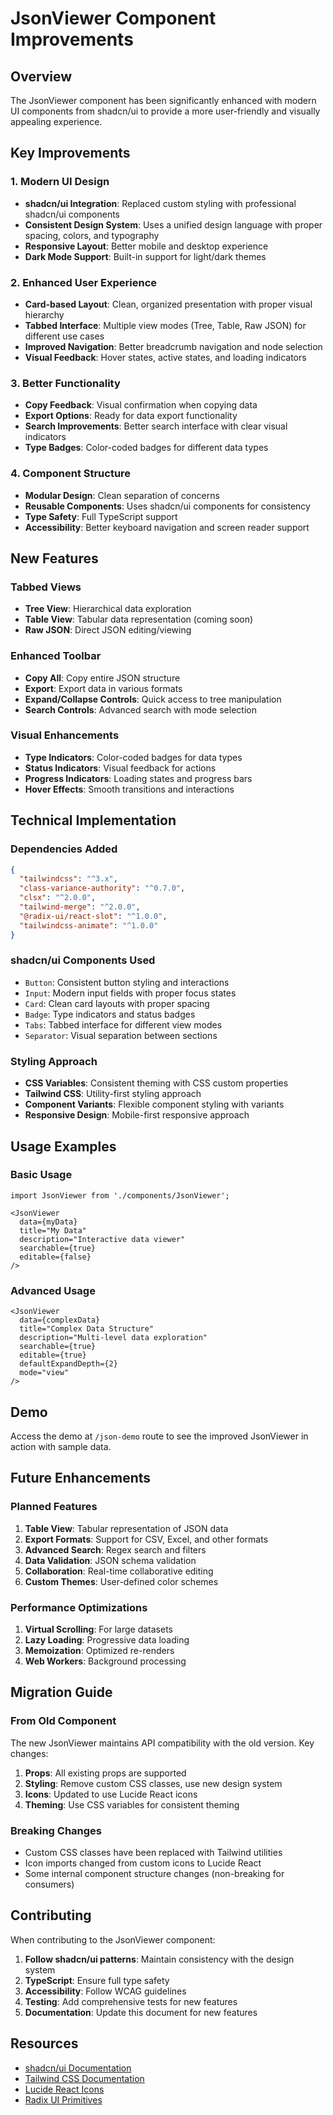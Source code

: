 # JsonViewer Component Improvements

## Overview

The JsonViewer component has been significantly enhanced with modern UI components from shadcn/ui to provide a more user-friendly and visually appealing experience.

## Key Improvements

### 1. **Modern UI Design**
- **shadcn/ui Integration**: Replaced custom styling with professional shadcn/ui components
- **Consistent Design System**: Uses a unified design language with proper spacing, colors, and typography
- **Responsive Layout**: Better mobile and desktop experience
- **Dark Mode Support**: Built-in support for light/dark themes

### 2. **Enhanced User Experience**
- **Card-based Layout**: Clean, organized presentation with proper visual hierarchy
- **Tabbed Interface**: Multiple view modes (Tree, Table, Raw JSON) for different use cases
- **Improved Navigation**: Better breadcrumb navigation and node selection
- **Visual Feedback**: Hover states, active states, and loading indicators

### 3. **Better Functionality**
- **Copy Feedback**: Visual confirmation when copying data
- **Export Options**: Ready for data export functionality
- **Search Improvements**: Better search interface with clear visual indicators
- **Type Badges**: Color-coded badges for different data types

### 4. **Component Structure**
- **Modular Design**: Clean separation of concerns
- **Reusable Components**: Uses shadcn/ui components for consistency
- **Type Safety**: Full TypeScript support
- **Accessibility**: Better keyboard navigation and screen reader support

## New Features

### Tabbed Views
- **Tree View**: Hierarchical data exploration
- **Table View**: Tabular data representation (coming soon)
- **Raw JSON**: Direct JSON editing/viewing

### Enhanced Toolbar
- **Copy All**: Copy entire JSON structure
- **Export**: Export data in various formats
- **Expand/Collapse Controls**: Quick access to tree manipulation
- **Search Controls**: Advanced search with mode selection

### Visual Enhancements
- **Type Indicators**: Color-coded badges for data types
- **Status Indicators**: Visual feedback for actions
- **Progress Indicators**: Loading states and progress bars
- **Hover Effects**: Smooth transitions and interactions

## Technical Implementation

### Dependencies Added
```json
{
  "tailwindcss": "^3.x",
  "class-variance-authority": "^0.7.0",
  "clsx": "^2.0.0",
  "tailwind-merge": "^2.0.0",
  "@radix-ui/react-slot": "^1.0.0",
  "tailwindcss-animate": "^1.0.0"
}
```

### shadcn/ui Components Used
- `Button`: Consistent button styling and interactions
- `Input`: Modern input fields with proper focus states
- `Card`: Clean card layouts with proper spacing
- `Badge`: Type indicators and status badges
- `Tabs`: Tabbed interface for different view modes
- `Separator`: Visual separation between sections

### Styling Approach
- **CSS Variables**: Consistent theming with CSS custom properties
- **Tailwind CSS**: Utility-first styling approach
- **Component Variants**: Flexible component styling with variants
- **Responsive Design**: Mobile-first responsive approach

## Usage Examples

### Basic Usage
```tsx
import JsonViewer from './components/JsonViewer';

<JsonViewer
  data={myData}
  title="My Data"
  description="Interactive data viewer"
  searchable={true}
  editable={false}
/>
```

### Advanced Usage
```tsx
<JsonViewer
  data={complexData}
  title="Complex Data Structure"
  description="Multi-level data exploration"
  searchable={true}
  editable={true}
  defaultExpandDepth={2}
  mode="view"
/>
```

## Demo

Access the demo at `/json-demo` route to see the improved JsonViewer in action with sample data.

## Future Enhancements

### Planned Features
1. **Table View**: Tabular representation of JSON data
2. **Export Formats**: Support for CSV, Excel, and other formats
3. **Advanced Search**: Regex search and filters
4. **Data Validation**: JSON schema validation
5. **Collaboration**: Real-time collaborative editing
6. **Custom Themes**: User-defined color schemes

### Performance Optimizations
1. **Virtual Scrolling**: For large datasets
2. **Lazy Loading**: Progressive data loading
3. **Memoization**: Optimized re-renders
4. **Web Workers**: Background processing

## Migration Guide

### From Old Component
The new JsonViewer maintains API compatibility with the old version. Key changes:

1. **Props**: All existing props are supported
2. **Styling**: Remove custom CSS classes, use new design system
3. **Icons**: Updated to use Lucide React icons
4. **Theming**: Use CSS variables for consistent theming

### Breaking Changes
- Custom CSS classes have been replaced with Tailwind utilities
- Icon imports changed from custom icons to Lucide React
- Some internal component structure changes (non-breaking for consumers)

## Contributing

When contributing to the JsonViewer component:

1. **Follow shadcn/ui patterns**: Maintain consistency with the design system
2. **TypeScript**: Ensure full type safety
3. **Accessibility**: Follow WCAG guidelines
4. **Testing**: Add comprehensive tests for new features
5. **Documentation**: Update this document for new features

## Resources

- [shadcn/ui Documentation](https://ui.shadcn.com/)
- [Tailwind CSS Documentation](https://tailwindcss.com/)
- [Lucide React Icons](https://lucide.dev/)
- [Radix UI Primitives](https://www.radix-ui.com/)
